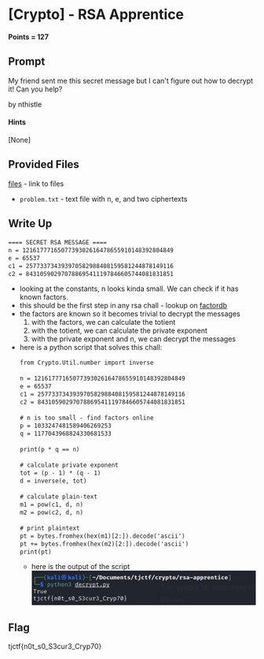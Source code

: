 # \[Crypto\] - RSA Apprentice

#### Points = 127

## Prompt

My friend sent me this secret message but I can't figure out how to decrypt it! Can you help?

by nthistle

#### Hints
\[None\]

## Provided Files
[files](../../files/tjctf-2022/rsa_apprentice) - link to files

- `problem.txt` - text file with n, e, and two ciphertexts

## Write Up

```
==== SECRET RSA MESSAGE ====
n = 1216177716507739302616478655910148392804849
e = 65537
c1 = 257733734393970582988408159581244878149116
c2 = 843105902970788695411197846605744081831851
```

- looking at the constants, n looks kinda small. We can check if it has known factors.
- this should be the first step in any rsa chall - lookup on [factordb](http://factordb.com)
- the factors are known so it becomes trivial to decrypt the messages
	1. with the factors, we can calculate the totient
	2. with the totient, we can calculate the private exponent
	3. with the private exponent and n, we can decrypt the messages
- here is a python script that solves this chall:
	```
	from Crypto.Util.number import inverse

	n = 1216177716507739302616478655910148392804849
	e = 65537
	c1 = 257733734393970582988408159581244878149116
	c2 = 843105902970788695411197846605744081831851

	# n is too small - find factors online
	p = 1033247481589406269253
	q = 1177043968824330681533

	print(p * q == n)

	# calculate private exponent
	tot = (p - 1) * (q - 1)
	d = inverse(e, tot)

	# calculate plain-text
	m1 = pow(c1, d, n)
	m2 = pow(c2, d, n)

	# print plaintext
	pt = bytes.fromhex(hex(m1)[2:]).decode('ascii')
	pt += bytes.fromhex(hex(m2)[2:]).decode('ascii')
	print(pt)
	```
	- here is the output of the script
	![output|500](../images/tjctf-2022/rsa_apprentice.png)

## Flag

tjctf{n0t_s0_S3cur3_Cryp70}